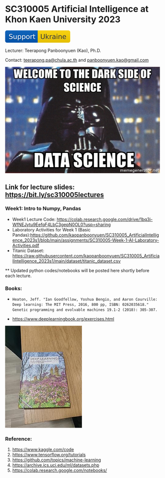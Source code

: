 # SC310005 Artificial Intelligence at Khon Kaen University 2023

[![Support-Ukraine](https://raw.githubusercontent.com/kaopanboonyuen/2110446_DataScience_2021s2/main/img/Support-Ukraine-FFD500.svg)](https://supportukrainenow.org/)

Lecturer: Teerapong Panboonyuen (Kao), Ph.D.

Contact: teerapong.pa@chula.ac.th and panboonyuen.kao@gmail.com

![alt text](https://github.com/kaopanboonyuen/2110446_DataScience_2021s2/raw/main/%20files/welcome-to-the-dark-side-of-science-data-science.jpeg "join ds")

## Link for lecture slides: https://bit.ly/sc310005lectures

### Week1: Intro to Numpy, Pandas

- Week1 Lecture Code: https://colab.research.google.com/drive/1bq3i-WfNEJytu9EefqF4LbC3gepN0OL0?usp=sharing
- Laboratory Activities for Week 1 (Basic Pandas):https://github.com/kaopanboonyuen/SC310005_ArtificialIntelligence_2023s1/blob/main/assignments/SC310005-Week-1-AI-Laboratory-Activities.pdf
- Titanic Dataset: https://raw.githubusercontent.com/kaopanboonyuen/SC310005_ArtificialIntelligence_2023s1/main/dataset/titanic_dataset.csv


** Updated python codes/notebooks will be posted here shortly before each lecture.

### Books:

- ```Heaton, Jeff. "Ian Goodfellow, Yoshua Bengio, and Aaron Courville: Deep learning: The MIT Press, 2016, 800 pp, ISBN: 0262035618." Genetic programming and evolvable machines 19.1-2 (2018): 305-307.```

- https://www.deeplearningbook.org/exercises.html

![](https://github.com/kaopanboonyuen/SC310005_ArtificialIntelligence_2023s1/raw/main/img/dl_book_v2.jpg)

### Reference:

1. https://www.kaggle.com/code
2. https://www.tensorflow.org/tutorials
3. https://github.com/topics/machine-learning
4. https://archive.ics.uci.edu/ml/datasets.php
5. https://colab.research.google.com/notebooks/